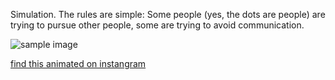 


Simulation. The rules are simple: Some people (yes, the dots are people) are trying to pursue other people, some are trying to avoid communication. 

![sample image](life_1551.png)


[find this animated on instangram](https://www.instagram.com/p/B3D2d1VFj4i/)